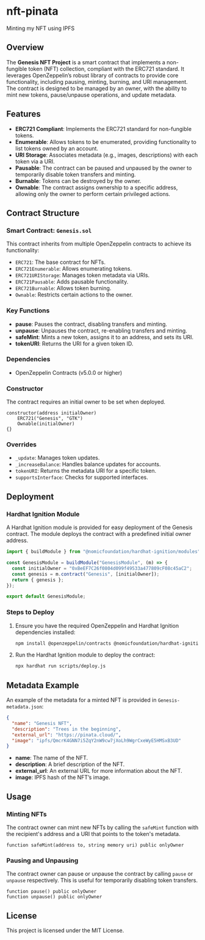 # nft-pinata
Minting my NFT using IPFS

## Overview

The **Genesis NFT Project** is a smart contract that implements a non-fungible token (NFT) collection, compliant with the ERC721 standard. It leverages OpenZeppelin’s robust library of contracts to provide core functionality, including pausing, minting, burning, and URI management. The contract is designed to be managed by an owner, with the ability to mint new tokens, pause/unpause operations, and update metadata.

## Features

- **ERC721 Compliant**: Implements the ERC721 standard for non-fungible tokens.
- **Enumerable**: Allows tokens to be enumerated, providing functionality to list tokens owned by an account.
- **URI Storage**: Associates metadata (e.g., images, descriptions) with each token via a URI.
- **Pausable**: The contract can be paused and unpaused by the owner to temporarily disable token transfers and minting.
- **Burnable**: Tokens can be destroyed by the owner.
- **Ownable**: The contract assigns ownership to a specific address, allowing only the owner to perform certain privileged actions.

## Contract Structure

### Smart Contract: `Genesis.sol`

This contract inherits from multiple OpenZeppelin contracts to achieve its functionality:

- `ERC721`: The base contract for NFTs.
- `ERC721Enumerable`: Allows enumerating tokens.
- `ERC721URIStorage`: Manages token metadata via URIs.
- `ERC721Pausable`: Adds pausable functionality.
- `ERC721Burnable`: Allows token burning.
- `Ownable`: Restricts certain actions to the owner.

### Key Functions

- **pause**: Pauses the contract, disabling transfers and minting.
- **unpause**: Unpauses the contract, re-enabling transfers and minting.
- **safeMint**: Mints a new token, assigns it to an address, and sets its URI.
- **tokenURI**: Returns the URI for a given token ID.

### Dependencies

- OpenZeppelin Contracts (v5.0.0 or higher)

### Constructor

The contract requires an initial owner to be set when deployed.

```solidity
constructor(address initialOwner)
    ERC721("Genesis", "GTK")
    Ownable(initialOwner)
{}
```

### Overrides

- `_update`: Manages token updates.
- `_increaseBalance`: Handles balance updates for accounts.
- `tokenURI`: Returns the metadata URI for a specific token.
- `supportsInterface`: Checks for supported interfaces.

## Deployment

### Hardhat Ignition Module

A Hardhat Ignition module is provided for easy deployment of the Genesis contract. The module deploys the contract with a predefined initial owner address.

```js
import { buildModule } from "@nomicfoundation/hardhat-ignition/modules";

const GenesisModule = buildModule("GenesisModule", (m) => {
  const initialOwner = "0xBeEF7C26f0804d099f49533a477809cF08c45aC2";
  const genesis = m.contract("Genesis", [initialOwner]);
  return { genesis };
});

export default GenesisModule;
```

### Steps to Deploy

1. Ensure you have the required OpenZeppelin and Hardhat Ignition dependencies installed:
   ```bash
   npm install @openzeppelin/contracts @nomicfoundation/hardhat-ignition
   ```

2. Run the Hardhat Ignition module to deploy the contract:
   ```bash
   npx hardhat run scripts/deploy.js
   ```

## Metadata Example

An example of the metadata for a minted NFT is provided in `Genesis-metadata.json`:

```json
{
  "name": "Genesis NFT",
  "description": "Trees in the beginning",
  "external_url": "https://pinata.cloud/",
  "image": "ipfs/QmcrK4GNN7i5ZqY2nW9cw7jXoLh9WgrCxeWyE5HMSxB3UD"
}
```

- **name**: The name of the NFT.
- **description**: A brief description of the NFT.
- **external_url**: An external URL for more information about the NFT.
- **image**: IPFS hash of the NFT’s image.

## Usage

### Minting NFTs

The contract owner can mint new NFTs by calling the `safeMint` function with the recipient's address and a URI that points to the token's metadata.

```solidity
function safeMint(address to, string memory uri) public onlyOwner
```

### Pausing and Unpausing

The contract owner can pause or unpause the contract by calling `pause` or `unpause` respectively. This is useful for temporarily disabling token transfers.

```solidity
function pause() public onlyOwner
function unpause() public onlyOwner
```

## License

This project is licensed under the MIT License.
